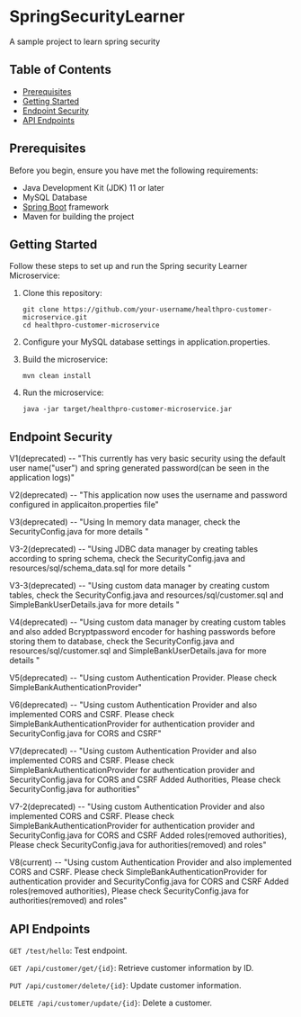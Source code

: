 # SpringSecurityLearner

A sample project to learn spring security

## Table of Contents

- [Prerequisites](#prerequisites)
- [Getting Started](#getting-started)
- [Endpoint Security](#endpoint-security)
- [API Endpoints](#api-endpoints)

## Prerequisites

Before you begin, ensure you have met the following requirements:

- Java Development Kit (JDK) 11 or later
- MySQL Database
- [Spring Boot](https://spring.io/projects/spring-boot) framework
- Maven for building the project

## Getting Started

Follow these steps to set up and run the Spring security Learner Microservice:

1. Clone this repository:

   ```shell
   git clone https://github.com/your-username/healthpro-customer-microservice.git
   cd healthpro-customer-microservice
2. Configure your MySQL database settings in application.properties.
3. Build the microservice:
   ```shell
   mvn clean install

4. Run the microservice:
   ```shell
   java -jar target/healthpro-customer-microservice.jar

## Endpoint Security

V1(deprecated) -- "This currently has very basic security using the default user name("user") and spring generated
password(can be seen in
the application logs)"

V2(deprecated) -- "This application now uses the username and password configured in applicaiton.properties file"

V3(deprecated)  -- "Using In memory data manager, check the SecurityConfig.java for more details "

V3-2(deprecated) -- "Using JDBC data manager by creating tables according to spring schema, check the
SecurityConfig.java
and
resources/sql/schema_data.sql for more details "

V3-3(deprecated) -- "Using custom data manager by creating custom tables, check the SecurityConfig.java and
resources/sql/customer.sql and SimpleBankUserDetails.java for more details "

V4(deprecated) -- "Using custom data manager by creating custom tables and also added Bcryptpassword encoder for hashing
passwords before storing them to database, check the SecurityConfig.java and
resources/sql/customer.sql and SimpleBankUserDetails.java for more details "

V5(deprecated) -- "Using custom Authentication Provider. Please check SimpleBankAuthenticationProvider"


V6(deprecated) -- "Using custom Authentication Provider and also implemented CORS and CSRF. 
Please check SimpleBankAuthenticationProvider for authentication provider and SecurityConfig.java for CORS and CSRF"


V7(deprecated) -- "Using custom Authentication Provider and also implemented CORS and CSRF.
Please check SimpleBankAuthenticationProvider for authentication provider and SecurityConfig.java for CORS and CSRF
Added Authorities, Please check SecurityConfig.java for authorities"

V7-2(deprecated) -- "Using custom Authentication Provider and also implemented CORS and CSRF.
Please check SimpleBankAuthenticationProvider for authentication provider and SecurityConfig.java for CORS and CSRF
Added roles(removed authorities), Please check SecurityConfig.java for authorities(removed) and roles"


V8(current) -- "Using custom Authentication Provider and also implemented CORS and CSRF.
Please check SimpleBankAuthenticationProvider for authentication provider and SecurityConfig.java for CORS and CSRF
Added roles(removed authorities), Please check SecurityConfig.java for authorities(removed) and roles"



## API Endpoints

`GET /test/hello`: Test endpoint.

`GET /api/customer/get/{id}`: Retrieve customer information by ID.

`PUT /api/customer/delete/{id}`: Update customer information.

`DELETE /api/customer/update/{id}`: Delete a customer.




